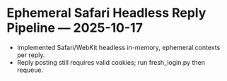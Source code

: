 # Ephemeral Safari Headless Reply Pipeline — 2025-10-17

- Implemented Safari/WebKit headless in-memory, ephemeral contexts per reply.
- Reply posting still requires valid cookies; run fresh_login.py then requeue.
